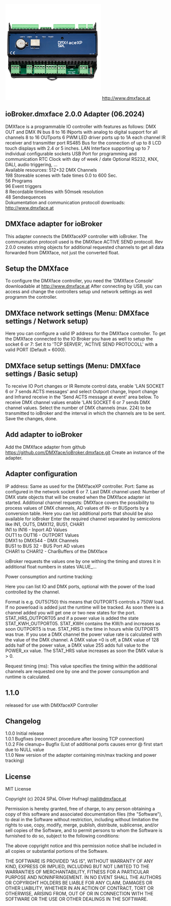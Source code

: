 ![Logo](admin/dmxface.png)
http://www.dmxface.at
## ioBroker.dmxface 2.0.0 Adapter (06.2024)
DMXface is a programmable IO controller with features as follows:
 DMX OUT and DMX IN bus
 8 to 16 INports with analog to digital support for all channels
 8 to 16 OUTports
 6 PWM LED driver ports up to 1A each channel
 IR receiver and transmitter port
 RS485 Bus for the connection of up to 8 LCD touch displays with 2.4 or 5 inches.
 LAN Interface supporting up to 7 individual configurable sockets
 USB Port for programming and communication
 RTC Clock with day of week / date
 Optional RS232, KNX, DALI, audio triggering, ...<br>
 Available resources:
  512+32 DMX Channels<br>
  198 Storeable scenes with fade times 0.0 to 600 Sec. <br> 
  56 Programs <br>
  96 Event triggers <br> 
  8 Recordable timelines with 50msek resolution <br>
  48 Sendsequences<br>
Dokumentation and communication protocoll downloads: 
http://www.dmxface.at
 
## DMXface adapter for ioBroker
This adapter connects the DMXfaceXP controller with ioBroker.
The communication protocoll used is the DMXface ACTIVE SEND protocoll.
Rev 2.0.0 creates string objects for additional requested channels to get all data forwarded from DMXface, not just the converted float.

## Setup the DMXface
To configure the DMXface controller, you need the 'DMXface Console' downloadable at http://www.dmxface.at
After connecting by USB, you can access and change the controllers setup und network settings as well programm the controller.

## DMXface network settings (Menu: DMXface settings / Network setup)<br>
Here you can configure a valid IP address for the DMXface controller.
To get the DMXface connected to the IO Broker you have as well to setup the socket 6 or 7:
Set it to 'TCP SERVER', 'ACTIVE SEND PROTOCOLL' with a valid PORT (Default = 6000).

## DMXface setup settings (Menu: DMXface settings / Basic setup)<br>
To receive IO Port changes or IR Remote control data, enable 'LAN SOCKET 6 or 7 sends ACTS messages' and select 
Outport change, Inport change and Infrared receive in the 'Send ACTS message at event' area below.
To receive DMX channel values enable 'LAN SOCKET 6 or 7 sends DMX channel values.
Select the number of DMX channels (max. 224) to be transmitted to ioBroker and the interval in which the channels are to be sent.
Save the changes, done.

## Add adapter to ioBroker
Add the DMXface adapter from github  https://github.com/DMXface/ioBroker.dmxface.git
Create an instance of the adapter.

## Adapter configuration
IP address:  Same as used for the DMXfaceXP controller.
Port: Same as configured in the network socket 6 or 7.
Last DMX channel used: Number of DMX state objects that will be created when the DMXface adapter ist started.
Additional channel requests:
DMXface covers the possibility to process values of DMX channels, AD values of IN- or BUSports by a conversion table. 
Here you can list additional ports that should be also available for ioBroker
Enter the required channel separated by semicolons like IN1, OUT5, DMX112, BUS1, CHAR1<br>
IN1 to IN16 - Inport AD Values <br>
OUT1 to OUT16 - OUTPORT Values <br>
DMX1 to DMX544 - DMX Channels <br>
BUS1 to BUS 32 - BUS Port AD values<br>
CHAR1 to CHAR12 - CharBuffers of the DMXface<br>

ioBroker requests the values one by one withing the timing and stores it in additional float numbers in states VALUE_...<br>

Power consumption and runtime tracking:

Here you can list IO and DMX ports, optional with the power of the load controlled by the channel.

Format is e.g. OUT5(750) this means that OUTPORT5 controls a 750W load.
If no powerload is added just the runtime will be tracked.
As soon there is a channel added you will get one or two new states for the port.
STAT_HRS_OUTPORT05 and if a power value is added the state STAT_KWH_OUTPORT05. 
STAT_KWH contains the KW/h and increases as soon OUTPORT5 is true.
STAT_HRS is the time in hours while OUTPORT5 was true.
If you use a DMX channel the power value rate is calculated with the value of the DMX channel.
A DMX value =0 is off, a DMX value of 128 adds half of the power value, a DMX value 255 adds full value to the POWER_xx value.
The STAT_HRS value increases as soon the DMX value is > 0.<br>

Request timing (ms): This value specifies the timing within the additional channels are requested one by one and the
power consumption and runtime is calculated.<br>

## 1.1.0
released for use with DMXfaceXP Controller

##  Changelog
1.0.0  Initial release<br>
1.0.1  Bugfixes (reconnect procedure after loosing TCP connection)<br>
1.0.2  File cleanup+ Bugfix (List of additional ports causes error @ first start due to NULL value<br>
1.1.0  New version of the adapter containing min/max tracking and power tracking)
## License
MIT License<br>

Copyright (c) 2024 SPaL Oliver Hufnagl <mail@dmxface.at><br>

Permission is hereby granted, free of charge, to any person obtaining a copy
of this software and associated documentation files (the "Software"), to deal
in the Software without restriction, including without limitation the rights
to use, copy, modify, merge, publish, distribute, sublicense, and/or sell
copies of the Software, and to permit persons to whom the Software is
furnished to do so, subject to the following conditions:

The above copyright notice and this permission notice shall be included in all
copies or substantial portions of the Software.

THE SOFTWARE IS PROVIDED "AS IS", WITHOUT WARRANTY OF ANY KIND, EXPRESS OR
IMPLIED, INCLUDING BUT NOT LIMITED TO THE WARRANTIES OF MERCHANTABILITY,
FITNESS FOR A PARTICULAR PURPOSE AND NONINFRINGEMENT. IN NO EVENT SHALL THE
AUTHORS OR COPYRIGHT HOLDERS BE LIABLE FOR ANY CLAIM, DAMAGES OR OTHER
LIABILITY, WHETHER IN AN ACTION OF CONTRACT, TORT OR OTHERWISE, ARISING FROM,
OUT OF OR IN CONNECTION WITH THE SOFTWARE OR THE USE OR OTHER DEALINGS IN THE
SOFTWARE.